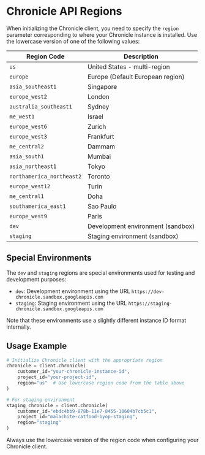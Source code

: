 # Chronicle API Regions

When initializing the Chronicle client, you need to specify the `region` parameter corresponding to where your Chronicle instance is installed. Use the lowercase version of one of the following values:

| Region Code | Description |
|-------------|-------------|
| `us` | United States - multi-region |
| `europe` | Europe (Default European region) |
| `asia_southeast1` | Singapore |
| `europe_west2` | London |
| `australia_southeast1` | Sydney |
| `me_west1` | Israel |
| `europe_west6` | Zurich |
| `europe_west3` | Frankfurt |
| `me_central2` | Dammam |
| `asia_south1` | Mumbai |
| `asia_northeast1` | Tokyo |
| `northamerica_northeast2` | Toronto |
| `europe_west12` | Turin |
| `me_central1` | Doha |
| `southamerica_east1` | Sao Paulo |
| `europe_west9` | Paris |
| `dev` | Development environment (sandbox) |
| `staging` | Staging environment (sandbox) |

## Special Environments

The `dev` and `staging` regions are special environments used for testing and development purposes:

- `dev`: Development environment using the URL `https://dev-chronicle.sandbox.googleapis.com`
- `staging`: Staging environment using the URL `https://staging-chronicle.sandbox.googleapis.com`

Note that these environments use a slightly different instance ID format internally.

## Usage Example

```python
# Initialize Chronicle client with the appropriate region
chronicle = client.chronicle(
    customer_id="your-chronicle-instance-id",
    project_id="your-project-id",
    region="us"  # Use lowercase region code from the table above
)

# For staging environment
staging_chronicle = client.chronicle(
    customer_id="ebdc4bb9-878b-11e7-8455-10604b7cb5c1", 
    project_id="malachite-catfood-byop-staging",
    region="staging"
)
```

Always use the lowercase version of the region code when configuring your Chronicle client. 